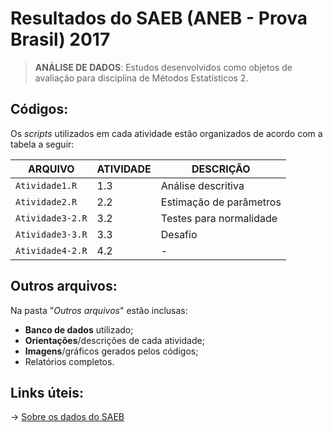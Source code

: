 # Resultados do SAEB (ANEB - Prova Brasil) 2017
> **ANÁLISE DE DADOS**: Estudos desenvolvidos como objetos de avaliação para disciplina de Métodos Estatísticos 2.

## **Códigos:**
Os *scripts* utilizados em cada atividade estão organizados de acordo com a tabela a seguir:

| ARQUIVO        | ATIVIDADE| DESCRIÇÃO |
|----------------|----------|-----------------------|
|`Atividade1.R`  |  1.3     |Análise descritiva     |
|`Atividade2.R`  |  2.2     |Estimação de parâmetros|
|`Atividade3-2.R`|  3.2     |Testes para normalidade|
|`Atividade3-3.R`|  3.3     |Desafio                |
|`Atividade4-2.R`|  4.2     | - |

## **Outros arquivos:**

Na pasta "*Outros arquivos*" estão inclusas:
- **Banco de dados** utilizado;
- **Orientações**/descrições de cada atividade;
- **Imagens**/gráficos gerados pelos códigos;
- Relatórios completos.

## **Links úteis:**

-> [Sobre os dados do SAEB](https://www.gov.br/inep/pt-br/areas-de-atuacao/avaliacao-e-exames-educacionais/saeb) 
